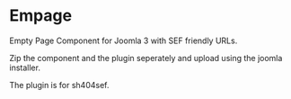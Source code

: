 Empage
======

Empty Page Component for Joomla 3 with SEF friendly URLs.

Zip the component and the plugin seperately and upload using the joomla installer.

The plugin is for sh404sef.
